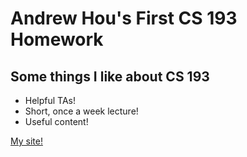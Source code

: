 # Andrew Hou's First CS 193 Homework

## Some things I like about CS 193
- Helpful TAs!
- Short, once a week lecture!
- Useful content!

[My site!](https://purdue-cs193-fall-2019.github.io/homework-1-andrewfhou/)
